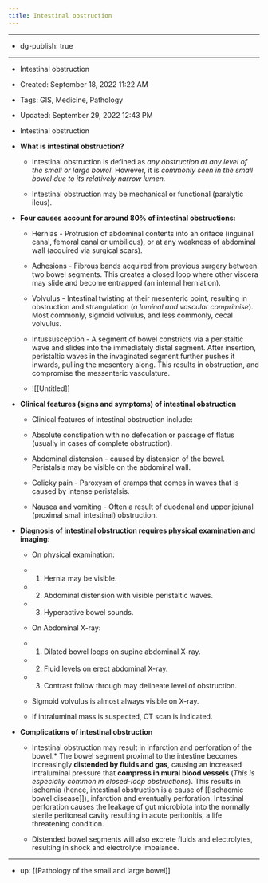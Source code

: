 ```yaml
---
title: Intestinal obstruction
---
```


- --

- dg-publish: true

- --

- Intestinal obstruction

- Created: September 18, 2022 11:22 AM

- Tags: GIS, Medicine, Pathology

- Updated: September 29, 2022 12:43 PM

- Intestinal obstruction

- **What is intestinal obstruction?**
	 - Intestinal obstruction is defined as *any obstruction at any level of the small or large bowel*. However, it is *commonly seen in the small bowel due to its relatively narrow lumen.*

	 - Intestinal obstruction may be mechanical or functional (paralytic ileus).

- **Four causes account for around 80% of intestinal obstructions:**
	 - Hernias - Protrusion of abdominal contents into an oriface (inguinal canal, femoral canal or umbilicus), or at any weakness of abdominal wall (acquired via surgical scars).

	 - Adhesions - Fibrous bands acquired from previous surgery between two bowel segments. This creates a closed loop where other viscera may slide and become entrapped (an internal herniation).

	 - Volvulus - Intestinal twisting at their mesenteric point, resulting in obstruction and strangulation (*a luminal and vascular comprimise*). Most commonly, sigmoid volvulus, and less commonly, cecal volvulus.

	 - Intussusception - A segment of bowel constricts via a peristaltic wave and slides into the immediately distal segment. After insertion, peristaltic waves in the invaginated segment further pushes it inwards, pulling the mesentery along. This results in obstruction, and compromise the messenteric vasculature.

	 - ![[Untitled]]

- **Clinical features (signs and symptoms) of intestinal obstruction**
	 - Clinical features of intestinal obstruction include:

	 - Absolute constipation with no defecation or passage of flatus (usually in cases of complete obstruction).

	 - Abdominal distension - caused by distension of the bowel. Peristalsis may be visible on the abdominal wall.

	 - Colicky pain - Paroxysm of cramps that comes in waves that is caused by intense peristalsis.

	 - Nausea and vomiting - Often a result of duodenal and upper jejunal (proximal small intestinal) obstruction.

- **Diagnosis of intestinal obstruction requires physical examination and imaging:**
	 - On physical examination:

	 - 1. Hernia may be visible.

	 - 2. Abdominal distension with visible peristaltic waves.

	 - 3. Hyperactive bowel sounds.

	 - On Abdominal X-ray:

	 - 1. Dilated bowel loops on supine abdominal X-ray.

	 - 2. Fluid levels on erect abdominal X-ray.

	 - 3. Contrast follow through may delineate level of obstruction.

	 - Sigmoid volvulus is almost always visible on X-ray.

	 - If intraluminal mass is suspected, CT scan is indicated.

- **Complications of intestinal obstruction**
	 - Intestinal obstruction may result in infarction and perforation of the bowel.* The bowel segment proximal to the intestine becomes increasingly **distended by fluids and gas**, causing an increased intraluminal pressure that **compress in mural blood vessels** (*This is especially common in closed-loop obstructions*). This results in ischemia (hence, intestinal obstruction is a cause of [[Ischaemic bowel disease]]), infarction and eventually perforation. Intestinal perforation causes the leakage of gut microbiota into the normally sterile peritoneal cavity resulting in acute peritonitis, a life threatening condition.

	 - Distended bowel segments will also excrete fluids and electrolytes, resulting in shock and electrolyte imbalance.

- --

- up: [[Pathology of the small and large bowel]]
